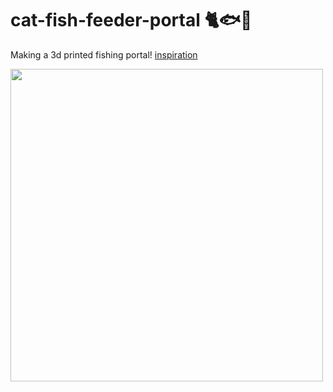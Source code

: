 # cat-fish-feeder-portal 🐈🐟🫧
Making a 3d printed fishing portal! [inspiration](https://fishportals.com/collections/fish-portals)

<p align="left">
<a>
<img src="https://github.com/se1yu/cat-fish-feeder-portal/assets/121521414/0a58e22a-5a89-4f6b-a03f-e75f96705284" width="500">
</a>
</p>



